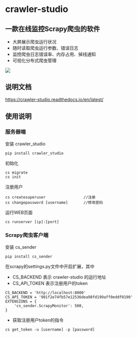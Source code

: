 # crawler-studio

## 一款在线监控Scrapy爬虫的软件

- 大屏展示爬虫运行状况
- 随时读取爬虫运行参数、错误日志
- 监控爬虫日志错误率、内存占用、掉线通知
- 可视化分布式爬虫管理

![](https://tva1.sinaimg.cn/large/008vxvgGgy1h88cfhw9qbj31h20u00wi.jpg)

## 说明文档
https://crawler-studio.readthedocs.io/en/latest/

## 使用说明

### 服务器端
安装 crawler_studio
```
pip install crawler_studio
```

初始化
```
cs migrate
cs init
```

注册用户
```
cs createsuperuser                 //注册
cs changepassword [username]       //修改密码
```

运行WEB页面
```
cs runserver [ip]:[port]
```

### Scrapy爬虫客户端
安装 cs_sender
```
pip install cs_sender
```
在scrapy的settings.py文件中开启扩展，其中
- CS_BACKEND    表示 crawler-studio 的运行地址
- CS_API_TOKEN  表示注册用户的token

```
CS_BACKEND = 'http://localhost:8000'
CS_API_TOKEN = '901f2e74fb57e12536dea98fd199aff0eddf0190'
EXTENSIONS = {
    'cs_sender.ScrapyMonitor': 500,
}
```

- 获取注册用户token的指令
```
cs get_token -u [username] -p [password]
```
